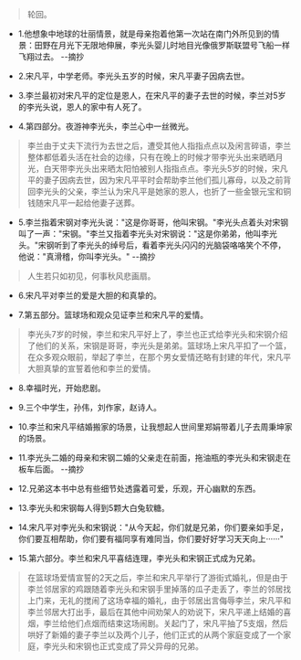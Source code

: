 >轮回。

- 1.他想象中地球的壮丽情景，就是母亲抱着他第一次站在南门外所见到的情景：田野在月光下无限地伸展，李光头婴儿时地目光像俄罗斯联盟号飞船一样飞翔过去。 --摘抄

- 2.宋凡平，中学老师。李光头五岁的时候，宋凡平妻子因病去世。

- 3.李兰最初对宋凡平的定位是恩人，在宋凡平的妻子去世的时候，李兰对5岁的李光头说，恩人的家中有人死了。

- 4.第四部分。夜游神李光头，李兰心中一丝微光。

>李兰由于丈夫下流行为去世之后，遭受其他人指指点点以及闲言碎语，李兰整体都低着头活在社会的边缘，只有在晚上的时候才带李光头出来晒晒月光，白天带李光头出来晒太阳怕被别人指指点点。李光头5岁的时候，宋凡平的妻子因病去世，因为宋凡平平时会帮助李兰他们孤儿寡母，以及之前背回李光头的父亲，李兰认为宋凡平是她家的恩人，也折了一些金银元宝和铜钱随宋凡平一起给他妻子送葬。

- 5.李兰指着宋钢对李光头说："这是你哥哥，他叫宋钢。"李光头点着头对宋钢叫了一声："宋钢。"李兰又指着李光头对宋钢说："这是你弟弟，他叫李光头。"宋钢听到了李光头的绰号后，看着李光头闪闪的光脑袋咯咯笑个不停，他说："真滑稽，你叫李光头。" --摘抄

>人生若只如初见，何事秋风悲画扇。

- 6.宋凡平对李兰的爱是大胆的和真挚的。

- 7.第五部分。篮球场和观众见证李兰和宋凡平的爱情。

>李光头7岁的时候，李兰和宋凡平好上了，李兰也正式给李光头和宋钢介绍了他们的关系，宋钢是哥哥，李光头是弟弟。篮球场上宋凡平扣了一个篮，在众多观众眼前，举起了李兰，在那个男女爱情还略有封建的年代，宋凡平大胆真挚的宣誓着他和李兰的爱情。

- 8.幸福时光，开始悲剧。

- 9.三个中学生，孙伟，刘作家，赵诗人。

- 10.李兰和宋凡平结婚搬家的场景，让我想起人世间里郑娟带着儿子去周秉坤家的场景。

- 11.李光头二婚的母亲和宋钢二婚的父亲走在前面，拖油瓶的李光头和宋钢走在板车后面。 --摘抄

- 12.兄弟这本书中总有些细节处透露着可爱，乐观，开心幽默的东西。

- 13.李光头和宋钢每人得到5颗大白兔软糖。

- 14.宋凡平对李光头和宋钢说："从今天起，你们就是兄弟，你们要亲如手足，你们要互相帮助，你们要有福同享有难同当，你们要好好学习天天向上······"

- 15.第六部分。李兰和宋凡平喜结连理，李光头和宋钢正式成为兄弟。

>在篮球场爱情宣誓的2天之后，李兰和宋凡平举行了游街式婚礼，但是由于李兰邻居家的鸡跟随着李光头和宋钢手里掉落的瓜子走丢了，李兰的邻居找上门来，无礼的搅闹了这场幸福的婚礼，由于邻居出言侮辱李兰，宋凡平和李兰邻居大打出手，最后在其他中间劝架人的劝说下，宋凡平递上结婚的喜烟，李兰给他们点烟而结束这场闹剧。关起门了，宋凡平抽了5支烟，然后哄好了新婚的妻子李兰以及两个儿子，他们正式的从两个家庭变成了一个家庭，李光头和宋钢也正式变成了异父异母的兄弟。
